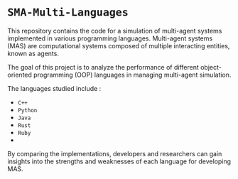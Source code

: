 # ``SMA-Multi-Languages``

This repository contains the code for a simulation of multi-agent systems implemented in various programming languages.
Multi-agent systems (MAS) are computational systems composed of multiple interacting entities, known as agents. 

The goal of this project is to analyze the performance of different object-oriented programming (OOP) languages in managing multi-agent simulation. 

The languages studied include : 
* ``C++``
* ``Python``
* ``Java``
* ``Rust``
* ``Ruby``
* 
By comparing the implementations, developers and researchers can gain insights into the strengths and weaknesses of each language for developing MAS.
